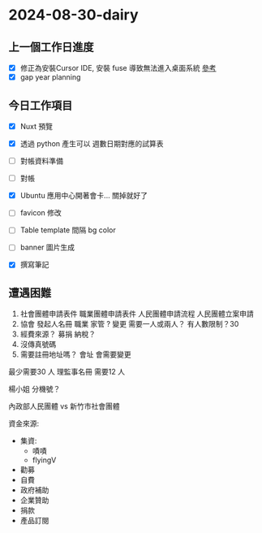 # 2024-08-30-dairy

## 上一個工作日進度

- [x] 修正為安裝Cursor IDE,  安裝 fuse 導致無法進入桌面系統 [參考](https://askubuntu.com/questions/1387469/boot-hangs-when-starting-gdm-service)
- [x] gap year planning

## 今日工作項目

- [x] Nuxt 預覽
- [x] 透過 python 產生可以 週數日期對應的試算表
- [ ] 對帳資料準備
- [ ] 對帳
- [x] Ubuntu 應用中心開著會卡... 關掉就好了
- [ ] favicon 修改
- [ ] Table template 間隔 bg color
- [ ] banner 圖片生成
- [x] 撰寫筆記



## 遭遇困難

1. 社會團體申請表件 職業團體申請表件 	人民團體申請流程 人民團體立案申請
2. 協會 發起人名冊  職業 家管 ? 變更  需要一人或兩人？ 有人數限制？30
3. 經費來源？ 募捐 納稅？
4. 沒傳真號碼
5. 需要註冊地址嗎？ 會址 會需要變更

最少需要30 人
理監事名冊 需要12 人

楊小姐 分機號？

內政部人民團體 vs 新竹市社會團體

資金來源:
- 集資: 
    - 嘖嘖 
    - flyingV
- 勸募
- 自費
- 政府補助
- 企業贊助
- 捐款
- 產品訂閱


